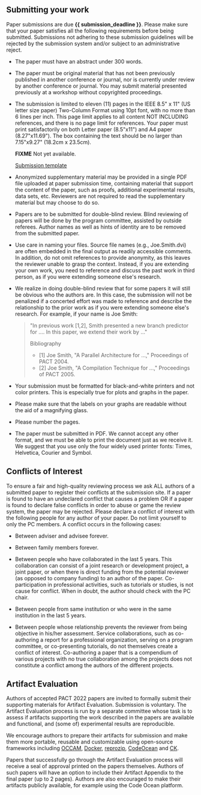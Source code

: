 ## Submitting your work

Paper submissions are due **{{ submission_deadline }}**. Please make sure that your
paper satisfies all the following requirements before being submitted.
Submissions not adhering to these submission guidelines will be rejected
by the submission system and/or subject to an administrative reject.

-   The paper must have an abstract under 300 words.

-   The paper must be original material that has not been previously
    published in another conference or journal, nor is currently under
    review by another conference or journal. You may submit material
    presented previously at a workshop without copyrighted proceedings.

-   The submission is limited to eleven (11) pages in the IEEE 8.5" x
    11" (US letter size paper) Two-Column Format using 10pt font, with
    no more than 6 lines per inch. This page limit applies to all
    content NOT INCLUDING references, and there is no page limit for
    references. Your paper must print satisfactorily on both Letter
    paper (8.5"x11") and A4 paper (8.27"x11.69"). The box containing the
    text should be no larger than 7.15"x9.27" (18.2cm x 23.5cm).

    **FIXME** Not yet available.

    [Submission template](https://pact-2022.github.io/pact22-template.zip)

-   Anonymized supplementary material may be provided in a single PDF
    file uploaded at paper submission time, containing material that
    support the content of the paper, such as proofs, additional
    experimental results, data sets, etc. Reviewers are not required to
    read the supplementary material but may choose to do so.

-   Papers are to be submitted for double-blind review. Blind reviewing
    of papers will be done by the program committee, assisted by outside
    referees. Author names as well as hints of identity are to be
    removed from the submitted paper.

-   Use care in naming your files. Source file names (e.g.,
    Joe.Smith.dvi) are often embedded in the final output as readily
    accessible comments. In addition, do not omit references to provide
    anonymity, as this leaves the reviewer unable to grasp the context.
    Instead, if you are extending your own work, you need to reference
    and discuss the past work in third person, as if you were extending
    someone else's research.

-   We realize in doing double-blind review that for some papers it will
    still be obvious who the authors are. In this case, the submission
    will not be penalized if a concerted effort was made to reference
    and describe the relationship to the prior work as if you were
    extending someone else's research. For example, if your name is Joe
    Smith:

    > "In previous work [1,2], Smith presented a new branch
    > predictor for .... In this paper, we extend their work by ..."
    >
    > Bibliography
    >
    > - [1] Joe Smith, "A Parallel Architecture for ...,"
    >   Proceedings of PACT 2004.
    > - \[2\] Joe Smith, "A Compilation Technique for ...,"
    >   Proceedings of PACT 2005.

-   Your submission must be formatted for black-and-white printers and
    not color printers. This is especially true for plots and graphs in
    the paper.

-   Please make sure that the labels on your graphs are readable without
    the aid of a magnifying glass.

-   Please number the pages.

-   The paper must be submitted in PDF. We cannot accept any other
    format, and we must be able to print the document just as we receive
    it. We suggest that you use only the four widely used printer fonts:
    Times, Helvetica, Courier and Symbol.

## Conflicts of Interest

To ensure a fair and high-quality reviewing process we ask ALL authors
of a submitted paper to register their conflicts at the submission site.
If a paper is found to have an undeclared conflict that causes a problem
OR if a paper is found to declare false conflicts in order to abuse or
game the review system, the paper may be rejected. Please declare a
conflict of interest with the following people for any author of your
paper. Do not limit yourself to only the PC members. A conflict occurs
in the following cases:

-   Between adviser and advisee forever.

-   Between family members forever.

-   Between people who have collaborated in the last 5 years. This
    collaboration can consist of a joint research or development
    project, a joint paper, or when there is direct funding from the
    potential reviewer (as opposed to company funding) to an author of
    the paper. Co-participation in professional activities, such as
    tutorials or studies, is not cause for conflict. When in doubt, the
    author should check with the PC chair.

-   Between people from same institution or who were in the same
    institution in the last 5 years.

-   Between people whose relationship prevents the reviewer from being
    objective in his/her assessment. Service collaborations, such as
    co-authoring a report for a professional organization, serving on a
    program committee, or co-presenting tutorials, do not themselves
    create a conflict of interest. Co-authoring a paper that is a
    compendium of various projects with no true collaboration among the
    projects does not constitute a conflict among the authors of the
    different projects.

## Artifact Evaluation

Authors of accepted PACT 2022 papers are invited to formally submit
their supporting materials for Artifact Evaluation. Submission is
voluntary. The Artifact Evaluation process is run by a separate
committee whose task is to assess if artifacts supporting the work
described in the papers are available and functional, and (some of)
experimental results are reproducible.

We encourage authors to prepare their artifacts for submission and make
them more portable, reusable and customizable using open-source
frameworks including [OCCAM](https://occam.cs.pitt.edu/),
[Docker](https://www.docker.com/), [reprozip](https://www.reprozip.org/),
[CodeOcean](https://codeocean.com/) and [CK](https://cknowledge.io/docs/).

Papers that successfully go through the Artifact Evaluation process will
receive a seal of approval printed on the papers themselves. Authors of
such papers will have an option to include their Artifact Appendix to
the final paper (up to 2 pages). Authors are also encouraged to make
their artifacts publicly available, for example using the Code Ocean
platform.
